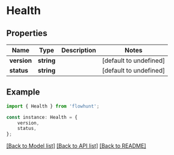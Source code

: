 # Health


## Properties

Name | Type | Description | Notes
------------ | ------------- | ------------- | -------------
**version** | **string** |  | [default to undefined]
**status** | **string** |  | [default to undefined]

## Example

```typescript
import { Health } from 'flowhunt';

const instance: Health = {
    version,
    status,
};
```

[[Back to Model list]](../README.md#documentation-for-models) [[Back to API list]](../README.md#documentation-for-api-endpoints) [[Back to README]](../README.md)
